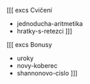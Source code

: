 [[[ excs Cvičení
- jednoducha-aritmetika
- hratky-s-retezci
]]]

[[[ excs Bonusy
- uroky
- novy-koberec
- shannonovo-cislo
]]]
